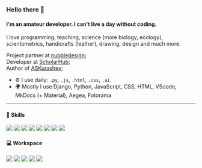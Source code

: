 ### Hello there 👋

#### I'm an amateur developer. I can't live a day without coding.

I love programming, teaching, science (more biology, ecology), scientometrics, handicrafts (leather), drawing, design and much more.

Project partner at [nubbledesign](https://nubbledesign.com);<br>
Developer at [ScholarHub](https://scholar-hub.org);<br>
Author of [ASKurashev](https://kurashev.com);<br>

- ⚙️ I use daily: `.py`, `.js`, `.html`, `.css`, `.ai`
- 🌍 Mostly I use Django, Python, JavaScript, CSS, HTML, VScode, MkDocs (+ Material), Aegea, Fotorama
  
----

#### 🚀 Skills

![](https://img.shields.io/badge/JavaScript-323330?style=flat&logo=javascript&logoColor=F7DF1E)
![](https://img.shields.io/badge/PostgreSQL-316192?style=flat&logo=postgresql&logoColor=white)
![](https://img.shields.io/badge/HTML-316192?style=flat&logo=html&logoColor=white)
![](https://img.shields.io/badge/Redis-%23DD0031.svg?&style=flat&logo=redis&logoColor=white)
![](https://img.shields.io/badge/GIT-E44C30?style=flat&logo=git&logoColor=white)
![](https://img.shields.io/badge/Docker-%23DD0031.svg?&style=flat&logo=docker&logoColor=white)
![](https://img.shields.io/badge/Nginx-%23009639.svg?style=flat&logo=nginx&logoColor=white)
![](https://img.shields.io/badge/Figma-F24E1E?style=flat&logo=figma&logoColor=white)

#### 💻 Workspace

![](https://img.shields.io/badge/Intel-Core_i7_11th-0071C5?style=flat&logo=intel&logoColor=white)
![](https://img.shields.io/badge/NVIDIA-GeForce_RTX3060-76B900?style=flat&logo=nvidia&logoColor=white)
![](https://img.shields.io/badge/Windows-0078D6?style=flat&logo=windows&logoColor=white)
![](https://img.shields.io/badge/Debian-E95420?style=flat&logo=debian&logoColor=white)
![](https://img.shields.io/badge/Visual_Studio_Code-0078D4?style=flat&logo=visual%20studio%20code&logoColor=white)
